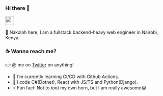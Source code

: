 ### Hi there 👋
<img src="https://user-images.githubusercontent.com/5679180/79618120-0daffb80-80be-11ea-819e-d2b0fa904d07.gif" width="27px">

:wave: Nakolah here, I am a fullstack backend-heavy web engineer in Nairobi, Kenya.

### :coffee: Wanna reach me?
:point_right: @ me on [Twitter](https://twitter.com/is_nakolah) on anything!
- 🌱 I’m currently learning CI/CD with Github Actions.
- 🔭 I code C#(Dotnet), React with JS/TS and Python(Django).
- ⚡ Fun fact: Not to toot my own horn, but I am really awesome😂

<!--
**isnakolah/isnakolah** is a ✨ _special_ ✨ repository because its `README.md` (this file) appears on your GitHub profile.

Here are some ideas to get you started:

- 🔭 I’m currently working on  ...
- 🌱 I’m currently learning ...
- 👯 I’m looking to collaborate on ...
- 🤔 I’m looking for help with ...
- 💬 Ask me about ...
- 📫 How to reach me: ...
- 😄 Pronouns: ...
- ⚡ Fun fact: ...
-->
